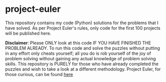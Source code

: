 # project-euler
This repository contains my code (Python) solutions for the problems that I have solved. As per Project Euler's rules, only code for the first 100 projects will be published here.

**Disclaimer**: Please ONLY look at this code IF YOU HAVE FINISHED THE PROBLEM ALREADY. To run this code and solve the puzzles without putting in any effort only cheats yourself; all you do is rob yourself of the joy of problem solving without gaining any actual knowledge of problem solving skills. This repository is PURELY for those who have already completed the puzzles and wish to take a look at a different methodology.
Project Euler, for those curious, can be found [here](https://projecteuler.net/)

